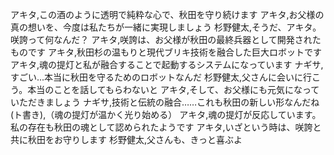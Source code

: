 アキタ,この酒のように透明で純粋な心で、秋田を守り続けます
アキタ,お父様の真の想いを、今度は私たちが一緒に実現しましょう
杉野健太,そうだ、アキタ。咲誇って何なんだ？
アキタ,咲誇は、お父様が秋田の最終兵器として開発されたものです
アキタ,秋田杉の温もりと現代ブリキ技術を融合した巨大ロボットです
アキタ,魂の提灯と私が融合することで起動するシステムになっています
ナギサ,すごい...本当に秋田を守るためのロボットなんだ
杉野健太,父さんに会いに行こう。本当のことを話してもらわないと
アキタ,そして、お父様にも元気になっていただきましょう
ナギサ,技術と伝統の融合……これも秋田の新しい形なんだね
(ト書き),（魂の提灯が温かく光り始める）
アキタ,魂の提灯が反応しています。私の存在も秋田の魂として認められたようです
アキタ,いざという時は、咲誇と共に秋田をお守りします
杉野健太,父さんも、きっと喜ぶよ
